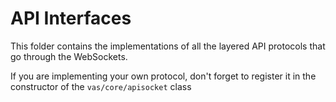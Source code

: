 
# API Interfaces

This folder contains the implementations of all the layered API protocols that go through the WebSockets.

If you are implementing your own protocol, don't forget to register it in the constructor of the `vas/core/apisocket` class